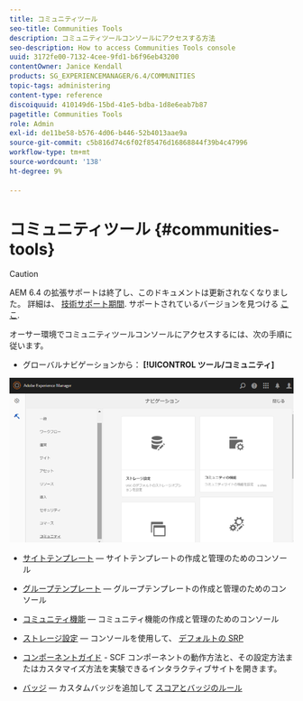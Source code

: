 ```yaml
---
title: コミュニティツール
seo-title: Communities Tools
description: コミュニティツールコンソールにアクセスする方法
seo-description: How to access Communities Tools console
uuid: 3172fe00-7132-4cee-9fd1-b6f96eb43200
contentOwner: Janice Kendall
products: SG_EXPERIENCEMANAGER/6.4/COMMUNITIES
topic-tags: administering
content-type: reference
discoiquuid: 410149d6-15bd-41e5-bdba-1d8e6eab7b87
pagetitle: Communities Tools
role: Admin
exl-id: de11be58-b576-4d06-b446-52b4013aae9a
source-git-commit: c5b816d74c6f02f85476d16868844f39b4c47996
workflow-type: tm+mt
source-wordcount: '138'
ht-degree: 9%

---
```


# コミュニティツール {#communities-tools}

>[!CAUTION]
>
>AEM 6.4 の拡張サポートは終了し、このドキュメントは更新されなくなりました。 詳細は、 [技術サポート期間](https://helpx.adobe.com/jp/support/programs/eol-matrix.html). サポートされているバージョンを見つける [ここ](https://experienceleague.adobe.com/docs/?lang=ja).

オーサー環境でコミュニティツールコンソールにアクセスするには、次の手順に従います。

* グローバルナビゲーションから： **[!UICONTROL ツール/コミュニティ]**

![chlimage_1-129](assets/chlimage_1-129.png)

* [サイトテンプレート](sites.md)  — サイトテンプレートの作成と管理のためのコンソール
* [グループテンプレート](tools-groups.md) — グループテンプレートの作成と管理のためのコンソール
* [コミュニティ機能](functions.md) — コミュニティ機能の作成と管理のためのコンソール
* [ストレージ設定](srp-config.md)  — コンソールを使用して、 [デフォルトの SRP](working-with-srp.md)

* [コンポーネントガイド](components-guide.md) - SCF コンポーネントの動作方法と、その設定方法またはカスタマイズ方法を実験できるインタラクティブサイトを開きます。
* [バッジ](badges.md)  — カスタムバッジを追加して [スコアとバッジのルール](implementing-scoring.md)
